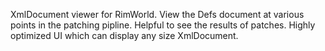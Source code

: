 XmlDocument viewer for RimWorld. View the Defs document at various points in the patching pipline. Helpful to see the results of patches. Highly optimized UI which can display any size XmlDocument.
